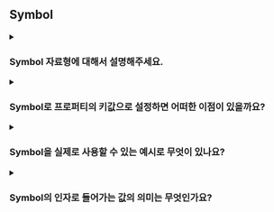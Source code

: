 ## Symbol

<details>
  <summary><h3>Symbol 자료형에 대해서 설명해주세요.</h3></summary>
  <p></p>
</details>
<details>
  <summary><h3>Symbol로 프로퍼티의 키값으로 설정하면 어떠한 이점이 있을까요?</h3></summary>
  <p></p>
</details>
<details>
  <summary><h3>Symbol을 실제로 사용할 수 있는 예시로 무엇이 있나요?</h3></summary>
  <li>객체의 프로퍼티 키를 Symbol로 설정한다면 프로퍼티의 유일성을 보장할 수 있고, 반복문이나 Object.keys()와 같은 메서드에 노출되지 않아 private한 프로퍼티를 지정할 수 있습니다.</li>
  <li>또한, Symbol을 사용해서 상수를 정의하기에도 좋습니다. 마찬가지로 유일성을 보장할 수 있고, 상수의 의미 전달도 명확해집니다.</li>
</details>
<details>
  <summary><h3>Symbol의 인자로 들어가는 값의 의미는 무엇인가요?</h3></summary>
  <li>Symbol의 인자로 문자열을 넣을 수 있는데, 이 문자열은 생성된 Symbol에 대한 description을 의미합니다.</li>
  <li>Symbol에 대한 description은 Symbol의 key와 무관하며, 여러 Symbol 마다 중복된 description을 가질 수 있습니다.</li>
</details>
